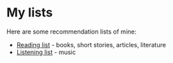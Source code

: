 # My lists

Here are some recommendation lists of mine:

* [Reading list](/lists/reading.html) - books, short stories, articles, literature
* [Listening list](/lists/listening.html) - music

